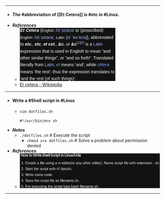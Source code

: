 - ---
- #### The #abbreviation of [[Et Cetera]] is #etc in #Linux.
- ***References***
	- ![2022-12-27_11-15.png](../assets/2022-12-27_11-15_1672110936020_0.png)
	- [Et cetera - Wikipedia](https://en.wikipedia.org/wiki/Et_cetera)
- ---
- #### Write a #Shell script in #Linux
	- `vim dotfiles.sh`
	  ```
	  #!/usr/bin/env sh
	  ```
- ***Notes***
    - `./dotfiles.sh` # Execute the script
        - `chmod u+x dotfiles.sh` # Solve a problem about permission denied
- ***References***
	- ![2022-12-27_10-33.png](../assets/2022-12-27_10-33_1672108436522_0.png)
- ---
